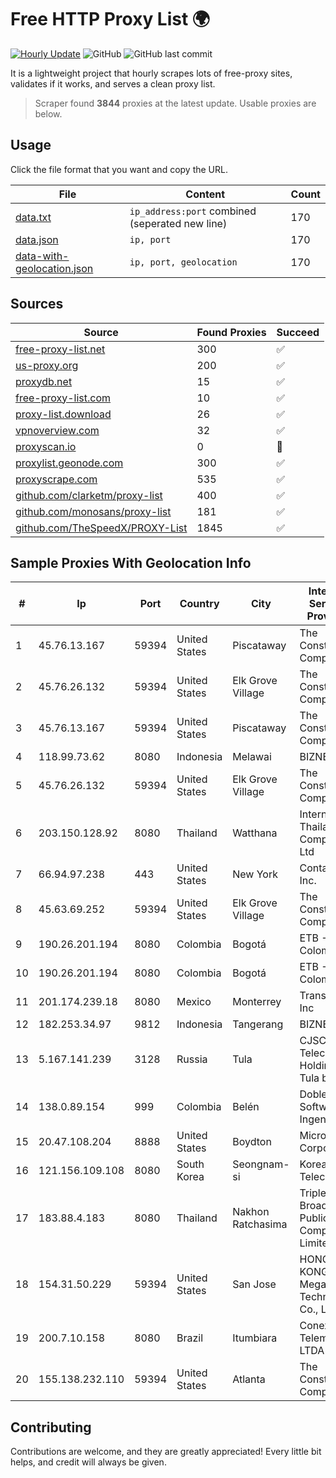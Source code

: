 
# Free HTTP Proxy List 🌍

[![Hourly Update](https://github.com/mertguvencli/http-proxy-list/actions/workflows/main.yml/badge.svg?branch=main)](https://github.com/mertguvencli/http-proxy-list/actions/workflows/main.yml)
![GitHub](https://img.shields.io/github/license/mertguvencli/http-proxy-list)
![GitHub last commit](https://img.shields.io/github/last-commit/mertguvencli/http-proxy-list)

It is a lightweight project that hourly scrapes lots of free-proxy sites, validates if it works, and serves a clean proxy list.


> Scraper found **3844** proxies at the latest update. Usable proxies are below.

## Usage

Click the file format that you want and copy the URL.


|File|Content|Count|
|----|-------|-----|
|[data.txt](https://raw.githubusercontent.com/mertguvencli/http-proxy-list/main/proxy-list/data.txt)|`ip_address:port` combined (seperated new line)|170|
|[data.json](https://raw.githubusercontent.com/mertguvencli/http-proxy-list/main/proxy-list/data.json)|`ip, port`|170|
|[data-with-geolocation.json](https://raw.githubusercontent.com/mertguvencli/http-proxy-list/main/proxy-list/data-with-geolocation.json)|`ip, port, geolocation`|170|

## Sources

|Source|Found Proxies|Succeed|
|------|-------------|-------|
|[free-proxy-list.net](https://free-proxy-list.net)|300|✅|
|[us-proxy.org](https://www.us-proxy.org)|200|✅|
|[proxydb.net](http://proxydb.net)|15|✅|
|[free-proxy-list.com](https://free-proxy-list.com/?page=&port=&type%5B%5D=http&type%5B%5D=https&up_time=0&search=Search)|10|✅|
|[proxy-list.download](https://www.proxy-list.download/HTTP)|26|✅|
|[vpnoverview.com](https://vpnoverview.com/privacy/anonymous-browsing/free-proxy-servers)|32|✅|
|[proxyscan.io](https://www.proxyscan.io)|0|🚫|
|[proxylist.geonode.com](https://proxylist.geonode.com/api/proxy-list?limit=300&page=1&sort_by=lastChecked&sort_type=desc&protocols=http,https)|300|✅|
|[proxyscrape.com](https://api.proxyscrape.com/v2/?request=displayproxies&protocol=http&timeout=10000&country=all&ssl=all&anonymity=all)|535|✅|
|[github.com/clarketm/proxy-list](https://raw.githubusercontent.com/clarketm/proxy-list/master/proxy-list-raw.txt)|400|✅|
|[github.com/monosans/proxy-list](https://raw.githubusercontent.com/monosans/proxy-list/main/proxies/http.txt)|181|✅|
|[github.com/TheSpeedX/PROXY-List](https://raw.githubusercontent.com/TheSpeedX/PROXY-List/master/http.txt)|1845|✅|


## Sample Proxies With Geolocation Info

|#|Ip|Port|Country|City|Internet Service Provider|
|-|--|----|-------|----|-------------------------|
|1|45.76.13.167|59394|United States|Piscataway|The Constant Company|
|2|45.76.26.132|59394|United States|Elk Grove Village|The Constant Company|
|3|45.76.13.167|59394|United States|Piscataway|The Constant Company|
|4|118.99.73.62|8080|Indonesia|Melawai|BIZNET|
|5|45.76.26.132|59394|United States|Elk Grove Village|The Constant Company|
|6|203.150.128.92|8080|Thailand|Watthana|Internet Thailand Company Ltd|
|7|66.94.97.238|443|United States|New York|Contabo Inc.|
|8|45.63.69.252|59394|United States|Elk Grove Village|The Constant Company|
|9|190.26.201.194|8080|Colombia|Bogotá|ETB - Colombia|
|10|190.26.201.194|8080|Colombia|Bogotá|ETB - Colombia|
|11|201.174.239.18|8080|Mexico|Monterrey|Transtelco Inc|
|12|182.253.34.97|9812|Indonesia|Tangerang|BIZNET|
|13|5.167.141.239|3128|Russia|Tula|CJSC "ER-Telecom Holding" Tula branch|
|14|138.0.89.154|999|Colombia|Belén|Dobleclick Software E Ingeneria|
|15|20.47.108.204|8888|United States|Boydton|Microsoft Corporation|
|16|121.156.109.108|8080|South Korea|Seongnam-si|Korea Telecom|
|17|183.88.4.183|8080|Thailand|Nakhon Ratchasima|Triple T Broadband Public Company Limited|
|18|154.31.50.229|59394|United States|San Jose|HONG KONG Megalayer Technology Co., Limited|
|19|200.7.10.158|8080|Brazil|Itumbiara|Conexao Telematica LTDA|
|20|155.138.232.110|59394|United States|Atlanta|The Constant Company|



## Contributing

Contributions are welcome, and they are greatly appreciated! Every
little bit helps, and credit will always be given.

